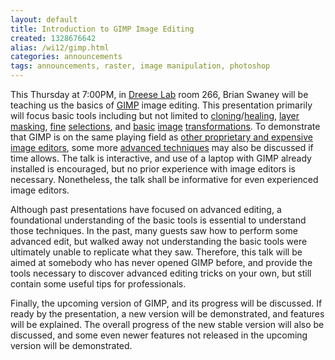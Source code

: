 ```yaml
---
layout: default
title: Introduction to GIMP Image Editing
created: 1328676642
alias: /wi12/gimp.html
categories: announcements
tags: announcements, raster, image manipulation, photoshop
---
```

This Thursday at 7:00PM, in [Dreese Lab](http://www.osu.edu/map/building.php?building=279) room 266, Brian Swaney will be teaching us the basics of [GIMP](http://www.gimp.org/) image editing. This presentation primarily will focus basic tools including but not limited to [cloning](http://docs.gimp.org/2.6/en/gimp-tool-clone.html)/[healing](http://docs.gimp.org/2.6/en/gimp-tool-heal.html), [layer](http://docs.gimp.org/en/gimp-image-combining.html) [masking](http://docs.gimp.org/2.6/en/gimp-layer-mask-menu.html), [fine](http://docs.gimp.org/2.6/en/gimp-using-paths-and-selections.html) [selections](http://docs.gimp.org/2.6/en/gimp-tool-iscissors.html), and [basic](http://docs.gimp.org/2.6/en/gimp-tool-rotate.html) [image](http://docs.gimp.org/2.6/en/gimp-tool-scale.html) [transformations](http://docs.gimp.org/2.6/en/gimp-tool-crop.html). To demonstrate that GIMP is on the same playing field as [other proprietary and expensive image editors](https://www.adobe.com/products/photoshopextended.html), some more [advanced techniques](https://www.youtube.com/watch?v=3RtFt6axp5s) may also be discussed if time allows. The talk is interactive, and use of a laptop with GIMP already installed is encouraged, but no prior experience with image editors is necessary. Nonetheless, the talk shall be informative for even experienced image editors.

Although past presentations have focused on advanced editing, a foundational understanding of the basic tools is essential to understand those techniques. In the past, many guests saw how to perform some advanced edit, but walked away not understanding the basic tools were ultimately unable to replicate what they saw. Therefore, this talk will be aimed at somebody who has never opened GIMP before, and provide the tools necessary to discover advanced editing tricks on your own, but still contain some useful tips for professionals.

Finally, the upcoming version of GIMP, and its progress will be discussed. If ready by the presentation, a new version will be demonstrated, and features will be explained. The overall progress of the new stable version will also be discussed, and some even newer features not released in the upcoming version will be demonstrated.
